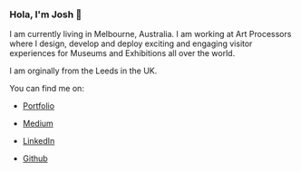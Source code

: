 ### Hola, I'm Josh 👋

I am currently living in Melbourne, Australia. I am working at Art Processors where I design, develop and deploy exciting and engaging visitor experiences for Museums and Exhibitions all over the world.

I am orginally from the Leeds in the UK.

You can find me on:

- [Portfolio](https://joshua-newman.com/)

- [Medium](https://medium.com/@joshuanewman1993)

- [LinkedIn](https://www.linkedin.com/in/joshua-newman-67988b109/)

- [Github](https://github.com/joshuanewman1993)
